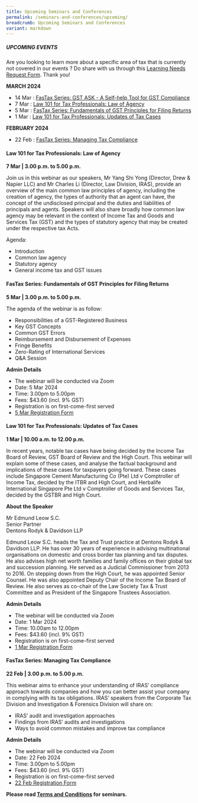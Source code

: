 ```yaml
---
title: Upcoming Seminars and Conferences
permalink: /seminars-and-conferences/upcoming/
breadcrumb: Upcoming Seminars and Conferences
variant: markdown
---
```

##### **UPCOMING EVENTS**
Are you looking to learn more about a specific area of tax that is currently not covered in our events ? 
Do share with us through this [Learning Needs Request Form](https://form.gov.sg/5d2c51283703d80011e52615). Thank you!

**MARCH 2024**
* 14 Mar : [FasTax Series: GST ASK - A Self-help Tool for GST Compliance](#14mar-ta-id)
* 7 Mar : [Law 101 for Tax Professionals: Law of Agency](#7mar-ta-id)
* 5 Mar : [FasTax Series: Fundamentals of GST Principles for Filing Returns](#5mar-ta-id)
* 1 Mar : [Law 101 for Tax Professionals: Updates of Tax Cases](#1mar-ta-id)


**FEBRUARY 2024**
* 22 Feb : [FasTax Series: Managing Tax Compliance](#22feb-ta-id)

<a id="7mar-ta-id"></a>
#### **Law 101 for Tax Professionals: Law of Agency**<br>
**7 Mar | 3.00 p.m. to 5.00 p.m.**

Join us in this webinar as our speakers, Mr Yang Shi Yong (Director, Drew &amp; Napier LLC) and Mr Charles Li (Director, Law Division, IRAS), provide an overview of the main common law principles of agency, including the creation of agency, the types of authority that an agent can have, the concept of the undisclosed principal and the duties and liabilities of principals and agents. Speakers will also share broadly how common law agency may be relevant in the context of Income Tax and Goods and Services Tax (GST) and the types of statutory agency that may be created under the respective tax Acts.

Agenda:

* Introduction
* Common law agency
* Statutory agency
* General income tax and GST issues



<a id="5mar-ta-id"></a>
#### **FasTax Series: Fundamentals of GST Principles for Filing Returns**<br>
**5 Mar | 3.00 p.m. to 5.00 p.m.**

The agenda of the webinar is as follow:

* Responsibilities of a GST-Registered Business
* Key GST Concepts
* Common GST Errors
* Reimbursement and Disbursement of Expenses
* Fringe Benefits
* Zero-Rating of International Services
* Q&amp;A Session

**Admin Details**

* The webinar will be conducted via Zoom
* Date: 5 Mar 2024
* Time: 3.00pm to 5.00pm
* Fees: $43.60 (incl. 9% GST)
* Registration is on first-come-first served
* [5 Mar Registration Form](https://form.gov.sg/65a65e292cd8bd00124c3e4d)


<a id="1mar-ta-id"></a>
#### **Law 101 for Tax Professionals: Updates of Tax Cases**<br>
**1 Mar | 10.00 a.m. to 12.00 p.m.**

In recent years, notable tax cases have being decided by the Income Tax Board of Review, GST Board of Review and the High Court. This webinar will explain some of these cases, and analyse the factual background and implications of these cases for taxpayers going forward. These cases include Singapore Cement Manufacturing Co (Pte) Ltd v Comptroller of Income Tax, decided by the ITBR and High Court, and Herbalife International Singapore Pte Ltd v Comptroller of Goods and Services Tax, decided by the GSTBR and High Court.

**About the Speaker**

Mr Edmund Leow S.C.<br>
Senior Partner<br>
Dentons Rodyk &amp; Davidson LLP<br>

Edmund Leow S.C. heads the Tax and Trust practice at Dentons Rodyk &amp; Davidson LLP. He has over 30 years of experience in advising multinational organisations on domestic and cross border tax planning and tax disputes. He also advises high net worth families and family offices on their global tax and succession planning. He served as a Judicial Commissioner from 2013 to 2016. On stepping down from the High Court, he was appointed Senior Counsel. He was also appointed Deputy Chair of the Income Tax Board of Review. He also serves as co-chair of the Law Society Tax &amp; Trust Committee and as President of the Singapore Trustees Association.

**Admin Details**

* The webinar will be conducted via Zoom
* Date: 1 Mar 2024
* Time: 10.00am to 12.00pm
* Fees: $43.60 (incl. 9% GST)
* Registration is on first-come-first served
* [1 Mar Registration Form](https://form.gov.sg/65a655ced34ff900120931aa)


<a id="22feb-ta-id"></a>
#### **FasTax Series: Managing Tax Compliance**<br>
**22 Feb | 3.00 p.m. to 5.00 p.m.**

This webinar aims to enhance your understanding of IRAS’ compliance approach towards companies and how you can better assist your company in complying with its tax obligations. IRAS’ speakers from the Corporate Tax Division and Investigation &amp; Forensics Division will share on:
* IRAS’ audit and investigation approaches
* Findings from IRAS’ audits and investigations
* Ways to avoid common mistakes and improve tax compliance

**Admin Details**

* The webinar will be conducted via Zoom
* Date: 22 Feb 2024
* Time: 3.00pm to 5.00pm
* Fees: $43.60 (incl. 9% GST)
* Registration is on first-come-first served
* [22 Feb Registration Form](https://form.gov.sg/65a6510bd34ff9001208c7db)



**Please read [Terms and Conditions](https://production-iras-tax-academy.netlify.com/executive-tax-programmes/terms-and-conditions/) for seminars.**